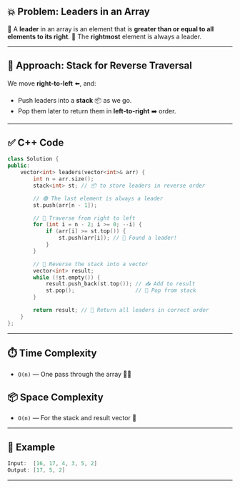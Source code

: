 ## 💥 Problem: Leaders in an Array

🔹 A **leader** in an array is an element that is **greater than or equal to all elements to its right**.
🔹 The **rightmost** element is always a leader.

---

## 🧠 Approach: Stack for Reverse Traversal

We move **right-to-left** ⬅️, and:

* Push leaders into a **stack** 📦 as we go.
* Pop them later to return them in **left-to-right** ➡️ order.

---

## ✅ C++ Code 

```cpp
class Solution {
public:
    vector<int> leaders(vector<int>& arr) {
        int n = arr.size();
        stack<int> st; // 📦 to store leaders in reverse order

        // 🟢 The last element is always a leader
        st.push(arr[n - 1]);

        // 🔁 Traverse from right to left
        for (int i = n - 2; i >= 0; --i) {
            if (arr[i] >= st.top()) {
                st.push(arr[i]); // 💪 Found a leader!
            }
        }

        // 🔄 Reverse the stack into a vector
        vector<int> result;
        while (!st.empty()) {
            result.push_back(st.top()); // 📥 Add to result
            st.pop();                   // 🚮 Pop from stack
        }

        return result; // 🚀 Return all leaders in correct order
    }
};
```

---

## ⏱️ Time Complexity

* `O(n)` — One pass through the array 🏃‍♂️

## 📦 Space Complexity

* `O(n)` — For the stack and result vector 🧠

---

## 🧪 Example

```cpp
Input:  [16, 17, 4, 3, 5, 2]
Output: [17, 5, 2]
```

---
